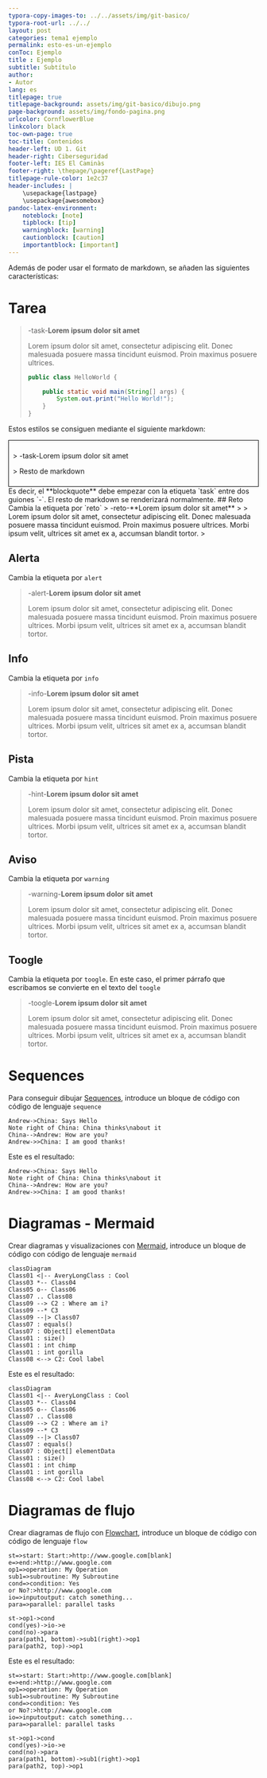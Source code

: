 ```yaml
---
typora-copy-images-to: ../../assets/img/git-basico/
typora-root-url: ../../
layout: post
categories: tema1 ejemplo
permalink: esto-es-un-ejemplo
conToc: Ejemplo
title : Ejemplo
subtitle: Subtítulo
author:
- Autor
lang: es
titlepage: true
titlepage-background: assets/img/git-basico/dibujo.png
page-background: assets/img/fondo-pagina.png
urlcolor: CornflowerBlue
linkcolor: black
toc-own-page: true
toc-title: Contenidos
header-left: UD 1. Git
header-right: Ciberseguridad
footer-left: IES El Caminàs
footer-right: \thepage/\pageref{LastPage}
titlepage-rule-color: 1e2c37
header-includes: |
    \usepackage{lastpage} 
    \usepackage{awesomebox}
pandoc-latex-environment:
    noteblock: [note]
    tipblock: [tip]
    warningblock: [warning]
    cautionblock: [caution]
    importantblock: [important]
---
```



Además de poder usar el formato de markdown, se añaden las siguientes características:
# Tarea
> -task-**Lorem ipsum dolor sit amet**
>
> Lorem ipsum dolor sit amet, consectetur adipiscing elit. Donec malesuada posuere massa tincidunt euismod. Proin maximus posuere ultrices.
>
> ```java
> public class HelloWorld {
> 
>     public static void main(String[] args) {
>         System.out.print("Hello World!");
>     }
> }
> ```
>
> 

Estos estilos se consiguen mediante el siguiente markdown:

<div style='border: 1px solid black; padding:8px'>
<p>
> -task-Lorem ipsum dolor sit amet
</p>
<p>
> Resto de markdown
</p>
</div>
Es decir, el **blockquote** debe empezar con la etiqueta `task` entre dos guiones `-`.
El resto de markdown se renderizará normalmente.
## Reto
Cambia la etiqueta por `reto`
> -reto-**Lorem ipsum dolor sit amet**
>
> Lorem ipsum dolor sit amet, consectetur adipiscing elit. Donec malesuada posuere massa tincidunt euismod. Proin maximus posuere ultrices. Morbi  ipsum velit, ultrices sit amet ex a, accumsan blandit tortor.
>

## Alerta
Cambia la etiqueta por `alert`
> -alert-**Lorem ipsum dolor sit amet**
>
> Lorem ipsum dolor sit amet, consectetur adipiscing elit. Donec malesuada posuere massa tincidunt euismod. Proin maximus posuere ultrices. Morbi ipsum velit, ultrices sit amet ex a, accumsan blandit tortor.



## Info
Cambia la etiqueta por `info`
> -info-**Lorem ipsum dolor sit amet**
>
> Lorem ipsum dolor sit amet, consectetur adipiscing elit. Donec malesuada posuere massa tincidunt euismod. Proin maximus posuere ultrices. Morbi  ipsum velit, ultrices sit amet ex a, accumsan blandit tortor. 



## Pista
Cambia la etiqueta por `hint`
> -hint-**Lorem ipsum dolor sit amet**
>
> Lorem ipsum dolor sit amet, consectetur adipiscing elit. Donec malesuada posuere massa tincidunt euismod. Proin maximus posuere ultrices. Morbi  ipsum velit, ultrices sit amet ex a, accumsan blandit tortor.
> 



## Aviso
Cambia la etiqueta por `warning`
> -warning-**Lorem ipsum dolor sit amet**
>
> Lorem ipsum dolor sit amet, consectetur adipiscing elit. Donec malesuada posuere massa tincidunt euismod. Proin maximus posuere ultrices. Morbi ipsum velit, ultrices sit amet ex a, accumsan blandit tortor.
> 



## Toogle

Cambia la etiqueta por `toogle`. En este caso, el primer párrafo que escribamos se convierte en el texto del `toogle`

> -toogle-**Lorem ipsum dolor sit amet**
>
> Lorem ipsum dolor sit amet, consectetur adipiscing elit. Donec malesuada posuere massa tincidunt euismod. Proin maximus posuere ultrices. Morbi ipsum velit, ultrices sit amet ex a, accumsan blandit tortor.

# Sequences

Para conseguir dibujar [Sequences](https://bramp.github.io/js-sequence-diagrams/), introduce un bloque de código con código de lenguaje `sequence`

```
Andrew->China: Says Hello
Note right of China: China thinks\nabout it
China-->Andrew: How are you?
Andrew->>China: I am good thanks!
```

Este es el resultado:

```sequence
Andrew->China: Says Hello
Note right of China: China thinks\nabout it
China-->Andrew: How are you?
Andrew->>China: I am good thanks!
```

# Diagramas - Mermaid

Crear diagramas y visualizaciones con [Mermaid](https://mermaid-js.github.io/mermaid/#/),  introduce un bloque de código con código de lenguaje `mermaid`

```
classDiagram
Class01 <|-- AveryLongClass : Cool
Class03 *-- Class04
Class05 o-- Class06
Class07 .. Class08
Class09 --> C2 : Where am i?
Class09 --* C3
Class09 --|> Class07
Class07 : equals()
Class07 : Object[] elementData
Class01 : size()
Class01 : int chimp
Class01 : int gorilla
Class08 <--> C2: Cool label
```

Este es el resultado:

```mermaid
classDiagram
Class01 <|-- AveryLongClass : Cool
Class03 *-- Class04
Class05 o-- Class06
Class07 .. Class08
Class09 --> C2 : Where am i?
Class09 --* C3
Class09 --|> Class07
Class07 : equals()
Class07 : Object[] elementData
Class01 : size()
Class01 : int chimp
Class01 : int gorilla
Class08 <--> C2: Cool label
```

# Diagramas de flujo

Crear diagramas de flujo con [Flowchart](https://flowchart.js.org/),  introduce un bloque de código con código de lenguaje `flow`

```
st=>start: Start:>http://www.google.com[blank]
e=>end:>http://www.google.com
op1=>operation: My Operation
sub1=>subroutine: My Subroutine
cond=>condition: Yes
or No?:>http://www.google.com
io=>inputoutput: catch something...
para=>parallel: parallel tasks

st->op1->cond
cond(yes)->io->e
cond(no)->para
para(path1, bottom)->sub1(right)->op1
para(path2, top)->op1
```

Este es el resultado:

```flow
st=>start: Start:>http://www.google.com[blank]
e=>end:>http://www.google.com
op1=>operation: My Operation
sub1=>subroutine: My Subroutine
cond=>condition: Yes
or No?:>http://www.google.com
io=>inputoutput: catch something...
para=>parallel: parallel tasks

st->op1->cond
cond(yes)->io->e
cond(no)->para
para(path1, bottom)->sub1(right)->op1
para(path2, top)->op1
```

